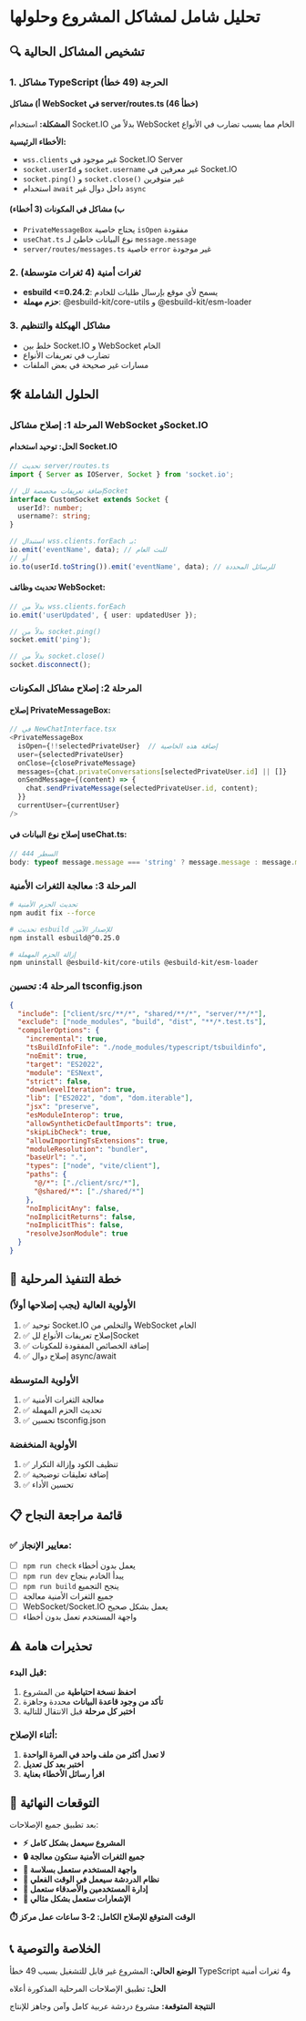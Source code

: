 # تحليل شامل لمشاكل المشروع وحلولها

## 🔍 تشخيص المشاكل الحالية

### 1. **مشاكل TypeScript الحرجة (49 خطأ)**

#### أ) مشاكل WebSocket في server/routes.ts (46 خطأ)

**المشكلة:** استخدام Socket.IO بدلاً من WebSocket الخام مما يسبب تضارب في الأنواع

**الأخطاء الرئيسية:**

- `wss.clients` غير موجود في Socket.IO Server
- `socket.userId` و `socket.username` غير معرفين في Socket.IO
- `socket.ping()` و `socket.close()` غير متوفرين
- استخدام `await` داخل دوال غير `async`

#### ب) مشاكل في المكونات (3 أخطاء)

- `PrivateMessageBox` يحتاج خاصية `isOpen` مفقودة
- `useChat.ts` نوع البيانات خاطئ لـ `message.message`
- `server/routes/messages.ts` خاصية `error` غير موجودة

### 2. **ثغرات أمنية (4 ثغرات متوسطة)**

- **esbuild <=0.24.2**: يسمح لأي موقع بإرسال طلبات للخادم
- **حزم مهملة**: @esbuild-kit/core-utils و @esbuild-kit/esm-loader

### 3. **مشاكل الهيكلة والتنظيم**

- خلط بين Socket.IO و WebSocket الخام
- تضارب في تعريفات الأنواع
- مسارات غير صحيحة في بعض الملفات

## 🛠️ **الحلول الشاملة**

### **المرحلة 1: إصلاح مشاكل WebSocket وSocket.IO**

#### الحل: توحيد استخدام Socket.IO

```typescript
// تحديث server/routes.ts
import { Server as IOServer, Socket } from 'socket.io';

// إضافة تعريفات مخصصة للSocket
interface CustomSocket extends Socket {
  userId?: number;
  username?: string;
}

// استبدال wss.clients.forEach بـ:
io.emit('eventName', data); // للبث العام
// أو
io.to(userId.toString()).emit('eventName', data); // للرسائل المحددة
```

#### تحديث وظائف WebSocket:

```typescript
// بدلاً من wss.clients.forEach
io.emit('userUpdated', { user: updatedUser });

// بدلاً من socket.ping()
socket.emit('ping');

// بدلاً من socket.close()
socket.disconnect();
```

### **المرحلة 2: إصلاح مشاكل المكونات**

#### إصلاح PrivateMessageBox:

```typescript
// في NewChatInterface.tsx
<PrivateMessageBox
  isOpen={!!selectedPrivateUser}  // إضافة هذه الخاصية
  user={selectedPrivateUser}
  onClose={closePrivateMessage}
  messages={chat.privateConversations[selectedPrivateUser.id] || []}
  onSendMessage={(content) => {
    chat.sendPrivateMessage(selectedPrivateUser.id, content);
  }}
  currentUser={currentUser}
/>
```

#### إصلاح نوع البيانات في useChat.ts:

```typescript
// السطر 444
body: typeof message.message === 'string' ? message.message : message.message.content,
```

### **المرحلة 3: معالجة الثغرات الأمنية**

```bash
# تحديث الحزم الأمنية
npm audit fix --force

# تحديث esbuild للإصدار الآمن
npm install esbuild@^0.25.0

# إزالة الحزم المهملة
npm uninstall @esbuild-kit/core-utils @esbuild-kit/esm-loader
```

### **المرحلة 4: تحسين tsconfig.json**

```json
{
  "include": ["client/src/**/*", "shared/**/*", "server/**/*"],
  "exclude": ["node_modules", "build", "dist", "**/*.test.ts"],
  "compilerOptions": {
    "incremental": true,
    "tsBuildInfoFile": "./node_modules/typescript/tsbuildinfo",
    "noEmit": true,
    "target": "ES2022",
    "module": "ESNext",
    "strict": false,
    "downlevelIteration": true,
    "lib": ["ES2022", "dom", "dom.iterable"],
    "jsx": "preserve",
    "esModuleInterop": true,
    "allowSyntheticDefaultImports": true,
    "skipLibCheck": true,
    "allowImportingTsExtensions": true,
    "moduleResolution": "bundler",
    "baseUrl": ".",
    "types": ["node", "vite/client"],
    "paths": {
      "@/*": ["./client/src/*"],
      "@shared/*": ["./shared/*"]
    },
    "noImplicitAny": false,
    "noImplicitReturns": false,
    "noImplicitThis": false,
    "resolveJsonModule": true
  }
}
```

## 🚀 **خطة التنفيذ المرحلية**

### **الأولوية العالية (يجب إصلاحها أولاً)**

1. ✅ توحيد Socket.IO والتخلص من WebSocket الخام
2. ✅ إصلاح تعريفات الأنواع للSocket
3. ✅ إضافة الخصائص المفقودة للمكونات
4. ✅ إصلاح دوال async/await

### **الأولوية المتوسطة**

1. ✅ معالجة الثغرات الأمنية
2. ✅ تحديث الحزم المهملة
3. ✅ تحسين tsconfig.json

### **الأولوية المنخفضة**

1. ✅ تنظيف الكود وإزالة التكرار
2. ✅ إضافة تعليقات توضيحية
3. ✅ تحسين الأداء

## 📋 **قائمة مراجعة النجاح**

### ✅ معايير الإنجاز:

- [ ] `npm run check` يعمل بدون أخطاء
- [ ] `npm run dev` يبدأ الخادم بنجاح
- [ ] `npm run build` ينجح التجميع
- [ ] جميع الثغرات الأمنية معالجة
- [ ] WebSocket/Socket.IO يعمل بشكل صحيح
- [ ] واجهة المستخدم تعمل بدون أخطاء

## ⚠️ **تحذيرات هامة**

### **قبل البدء:**

1. **احفظ نسخة احتياطية** من المشروع
2. **تأكد من وجود قاعدة البيانات** محددة وجاهزة
3. **اختبر كل مرحلة** قبل الانتقال للتالية

### **أثناء الإصلاح:**

1. **لا تعدل أكثر من ملف واحد في المرة الواحدة**
2. **اختبر بعد كل تعديل**
3. **اقرأ رسائل الأخطاء بعناية**

## 🎯 **التوقعات النهائية**

بعد تطبيق جميع الإصلاحات:

- **⚡ المشروع سيعمل بشكل كامل**
- **🔒 جميع الثغرات الأمنية ستكون معالجة**
- **📱 واجهة المستخدم ستعمل بسلاسة**
- **🚀 نظام الدردشة سيعمل في الوقت الفعلي**
- **👥 إدارة المستخدمين والأصدقاء ستعمل**
- **🔔 الإشعارات ستعمل بشكل مثالي**

**⏱️ الوقت المتوقع للإصلاح الكامل: 2-3 ساعات عمل مركز**

## 📞 **الخلاصة والتوصية**

**الوضع الحالي:** المشروع غير قابل للتشغيل بسبب 49 خطأ TypeScript و4 ثغرات أمنية

**الحل:** تطبيق الإصلاحات المرحلية المذكورة أعلاه

**النتيجة المتوقعة:** مشروع دردشة عربية كامل وآمن وجاهز للإنتاج

